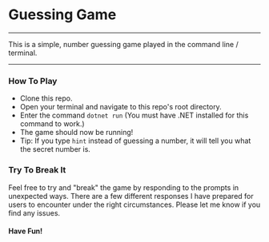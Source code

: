 # Guessing Game
---
This is a simple, number guessing game played in the command line / terminal.

---
### How To Play
* Clone this repo.
* Open your terminal and navigate to this repo's root directory.
* Enter the command `dotnet run` (You must have .NET installed for this command to work.)
* The game should now be running!
* Tip: If you type `hint` instead of guessing a number, it will tell you what the secret number is.

### Try To Break It
Feel free to try and "break" the game by responding to the prompts in unexpected ways. There are a few different responses I have prepared for users to encounter under the right circumstances. Please let me know if you find any issues.

#### Have Fun!
